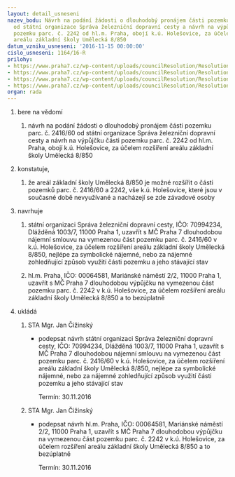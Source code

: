 ```yaml
---
layout: detail_usneseni
nazev_bodu: Návrh na podání žádosti o dlouhodobý pronájem části pozemku parc. č. 2416/60
  od státní organizace Správa železniční dopravní cesty a návrh na výpůjčku části
  pozemku parc. č. 2242 od hl.m. Praha, obojí k.ú. Holešovice, za účelem rozšíření
  areálu základní školy Umělecká 8/850
datum_vzniku_usneseni: '2016-11-15 00:00:00'
cislo_usneseni: 1164/16-R
prilohy:
- https://www.praha7.cz/wp-content/uploads/councilResolution/Resolutions/27909/export/DZ_pozemky850n~134366.docx
- https://www.praha7.cz/wp-content/uploads/councilResolution/Resolutions/27909/export/02_pozemky850n~134365.pdf
- https://www.praha7.cz/wp-content/uploads/councilResolution/Resolutions/27909/export/03_pozemky850n~134364.pdf
- https://www.praha7.cz/wp-content/uploads/councilResolution/Resolutions/27909/export/export~297327.pdf
organ: rada
---
```

<OL class=urzList_view id=urzList>
<LI class=urzClass1><SPAN name="1">bere na vědomí</SPAN>
<OL class=urzOlClass>
<LI class=urzClass2 style="TEXT-ALIGN: left"><SPAN>
<P>návrh na podání žádosti o dlouhodobý pronájem části pozemku parc. č. 2416/60 od státní organizace Správa železniční dopravní cesty a návrh na výpůjčku části pozemku parc. č. 2242 od hl.m. Praha, obojí k.ú. Holešovice, za účelem rozšíření areálu základní školy Umělecká 8/850</P></SPAN></LI></OL></LI>
<LI class=urzClass1><SPAN name="50">konstatuje,</SPAN>
<OL class=urzOlClass>
<LI class=urzClass2 style="TEXT-ALIGN: left"><SPAN>
<P>že areál základní školy Umělecká 8/850 je možné rozšířit o části pozemků parc. č. 2416/60 a 2242, vše k.ú. Holešovice, které jsou v současné době nevyužívané a nacházejí se zde závadové osoby</P></SPAN></LI></OL></LI>
<LI class=urzClass1><SPAN name="8">navrhuje</SPAN>
<OL class=urzOlClass>
<LI class=urzClass2 style="TEXT-ALIGN: left"><SPAN>
<P>státní organizaci Správa železniční dopravní cesty, IČO: 70994234, Dlážděná 1003/7, 11000 Praha 1, uzavřít s MČ Praha 7 dlouhodobou nájemní smlouvu na vymezenou část pozemku parc. č. 2416/60 v k.ú. Holešovice, za účelem rozšíření areálu základní školy Umělecká 8/850, nejlépe za symbolické nájemné, nebo za nájemné zohledňující způsob využití části pozemku a jeho stávající stav<BR></P></SPAN></LI>
<LI class=urzClass2 style="TEXT-ALIGN: left"><SPAN>
<P>hl.m. Praha, IČO: 00064581, Mariánské náměstí 2/2, 11000 Praha 1, uzavřít s MČ Praha 7 dlouhodobou výpůjčku na vymezenou část pozemku parc. č. 2242 v k.ú. Holešovice, za účelem rozšíření areálu základní školy Umělecká 8/850 a to bezúplatně</P></SPAN></LI></OL></LI>
<LI class=urzClass1 id=urzUkoly><SPAN name="1">ukládá</SPAN>
<OL class=urzOlClass>
<LI class=urzClass2><SPAN>
<P>STA Mgr. Jan Čižinský</P></SPAN>
<UL class=urzUlClass>
<LI class=urzClass3><SPAN>
<P>podepsat návrh státní organizaci Správa železniční dopravní cesty, IČO: 70994234, Dlážděná 1003/7, 11000 Praha 1, uzavřít s MČ Praha 7 dlouhodobou nájemní smlouvu na vymezenou část pozemku parc. č. 2416/60 v k.ú. Holešovice, za účelem rozšíření areálu základní školy Umělecká 8/850, nejlépe za symbolické nájemné, nebo za nájemné zohledňující způsob využití části pozemku a jeho stávající stav</P></SPAN><SPAN class=urzUkolTermin>Termín:&nbsp;30.11.2016</SPAN></LI></UL></LI>
<LI class=urzClass2><SPAN>
<P>STA Mgr. Jan Čižinský</P></SPAN>
<UL class=urzUlClass>
<LI class=urzClass3><SPAN>
<P>podepsat návrh hl.m. Praha, IČO: 00064581, Mariánské náměstí 2/2, 11000 Praha 1, uzavřít s MČ Praha 7 dlouhodobou výpůjčku na vymezenou část pozemku parc. č. 2242 v k.ú. Holešovice, za účelem rozšíření areálu základní školy Umělecká 8/850 a to bezúplatně</P></SPAN><SPAN class=urzUkolTermin>Termín:&nbsp;30.11.2016</SPAN></LI></UL></LI></OL></LI></OL>